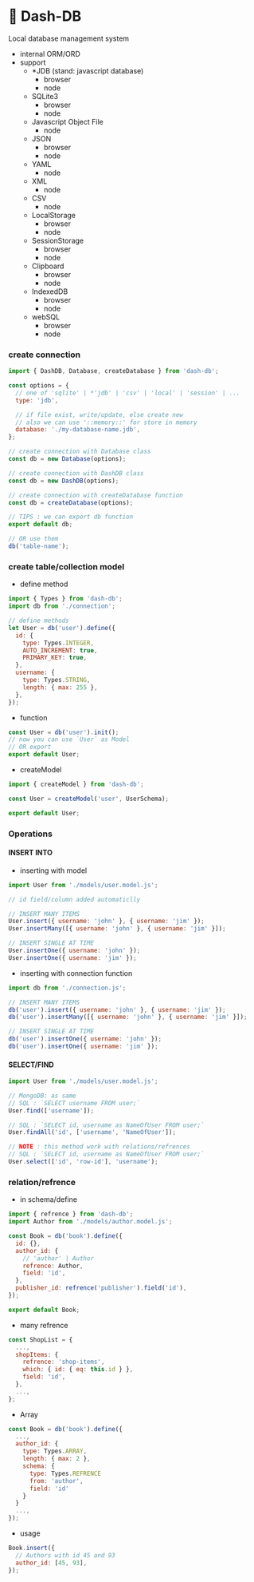 # 📔 Dash-DB

Local database management system
- internal ORM/ORD
- support
  - *JDB (stand: javascript database)
    - browser
    - node
  - SQLite3
    - browser
    - node
  - Javascript Object File
    - node
  - JSON
    - browser
    - node
  - YAML
    - node
  - XML
    - node
  - CSV
    - node
  - LocalStorage
    - browser
    - node
  - SessionStorage
    - browser
    - node
  - Clipboard
    - browser
    - node
  - IndexedDB
    - browser
    - node
  - webSQL
    - browser
    - node

### create connection

```javascript
import { DashDB, Database, createDatabase } from 'dash-db';

const options = {
  // one of 'sqlite' | *'jdb' | 'csv' | 'local' | 'session' | ...
  type: 'jdb',

  // if file exist, write/update, else create new
  // also we can use '::memory::' for store in memory
  database: './my-database-name.jdb',
};

// create connection with Database class
const db = new Database(options);

// create connection with DashDB class
const db = new DashDB(options);

// create connection with createDatabase function
const db = createDatabase(options);

// TIPS : we can export db function
export default db;

// OR use them
db('table-name');
```

### create table/collection model

-   define method

```javascript
import { Types } from 'dash-db';
import db from './connection';

// define methods
let User = db('user').define({
  id: {
    type: Types.INTEGER,
    AUTO_INCREMENT: true,
    PRIMARY_KEY: true,
  },
  username: {
    type: Types.STRING,
    length: { max: 255 },
  },
});
```

-   function

```javascript
const User = db('user').init();
// now you can use `User` as Model
// OR export
export default User;
```

-   createModel

```javascript
import { createModel } from 'dash-db';

const User = createModel('user', UserSchema);

export default User;
```

### Operations

#### INSERT INTO

-   inserting with model

```javascript
import User from './models/user.model.js';

// id field/column added automaticlly

// INSERT MANY ITEMS
User.insert({ username: 'john' }, { username: 'jim' });
User.insertMany([{ username: 'john' }, { username: 'jim' }]);

// INSERT SINGLE AT TIME
User.insertOne({ username: 'john' });
User.insertOne({ username: 'jim' });
```

-   inserting with connection function

```javascript
import db from './connection.js';

// INSERT MANY ITEMS
db('user').insert({ username: 'john' }, { username: 'jim' });
db('user').insertMany([{ username: 'john' }, { username: 'jim' }]);

// INSERT SINGLE AT TIME
db('user').insertOne({ username: 'john' });
db('user').insertOne({ username: 'jim' });
```

#### SELECT/FIND

```javascript
import User from './models/user.model.js';

// MongoDB: as same
// SQL : `SELECT username FROM user;`
User.find(['username']);

// SQL : `SELECT id, username as NameOfUser FROM user;`
User.findAll('id', ['username', 'NameOfUser']);

// NOTE : this method work with relations/refrences
// SQL : `SELECT id, username as NameOfUser FROM user;`
User.select(['id', 'row-id'], 'username');
```

### relation/refrence

-   in schema/define

```javascript
import { refrence } from 'dash-db';
import Author from './models/author.model.js';

const Book = db('book').define({
  id: {},
  author_id: {
    // 'author' | Author
    refrence: Author,
    field: 'id',
  },
  publisher_id: refrence('publisher').field('id'),
});

export default Book;
```

-   many refrence

```javascript
const ShopList = {
  ...,
  shopItems: {
    refrence: 'shop-items',
    which: { id: { eq: this.id } },
    field: 'id',
  },
  ...,
};
```

-   Array

```javascript
const Book = db('book').define({
  ...,
  author_id: {
    type: Types.ARRAY,
    length: { max: 2 },
    schema: {
      type: Types.REFRENCE
      from: 'author',
      field: 'id'
    }
  }
  ...,
});
```

-   usage

```javascript
Book.insert({
  // Authors with id 45 and 93
  author_id: [45, 93],
});
```
